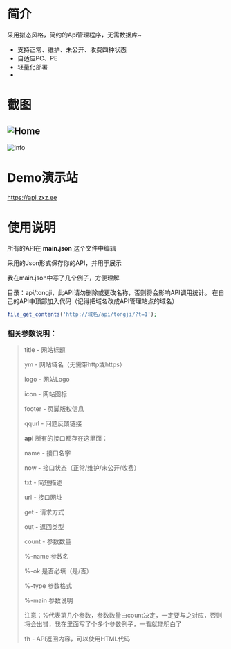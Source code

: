 # 简介
采用拟态风格，简约的Api管理程序，无需数据库~
- 支持正常、维护、未公开、收费四种状态
- 自适应PC、PE
- 轻量化部署
- 
# 截图
![Home](https://user-images.githubusercontent.com/61397705/230703480-35ae55b9-f0d8-4d16-9a7a-0d0266a56315.png)
------
![Info](https://user-images.githubusercontent.com/61397705/230703493-93169f71-9d59-4d22-be0d-e81f228d7dd0.png)

# Demo演示站

https://api.zxz.ee



# 使用说明

所有的API在 **main.json** 这个文件中编辑

采用的Json形式保存你的API，并用于展示

我在main.json中写了几个例子，方便理解



目录：api/tongji，此API请勿删除或更改名称，否则将会影响API调用统计。
在自己的API中顶部加入代码（记得把域名改成API管理站点的域名）

```php
file_get_contents('http://域名/api/tongji/?t=1');
```



### 相关参数说明：

> title - 网站标题
>
> ym - 网站域名（无需带http或https）
>
> logo - 网站Logo
>
> icon - 网站图标
>
> footer - 页脚版权信息
>
> qqurl - 问题反馈链接
>
> 
>
> **api** 所有的接口都存在这里面：
>
> name - 接口名字
>
> now - 接口状态（正常/维护/未公开/收费）
>
> txt - 简短描述
>
> url - 接口网址
>
> get - 请求方式
>
> out - 返回类型
>
> count - 参数数量
>
> %-name 参数名
>
> %-ok 是否必填（是/否）
>
> %-type 参数格式
>
> %-main 参数说明
>
> 注意：%代表第几个参数，参数数量由count决定，一定要与之对应，否则将会出错，我在里面写了个多个参数例子，一看就能明白了
>
> fh - API返回内容，可以使用HTML代码
